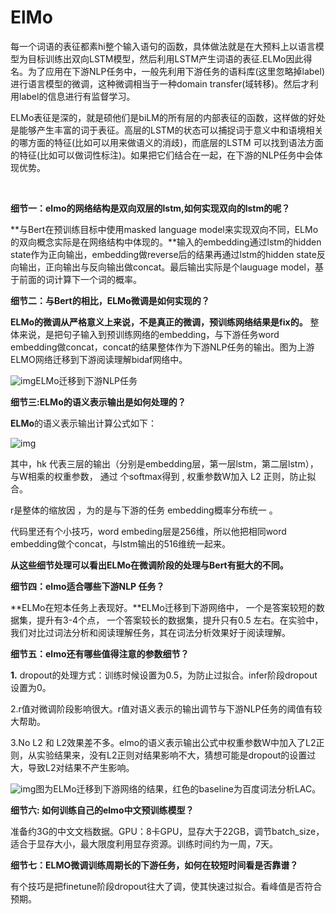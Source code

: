 # ElMo

每一个词语的表征都素hi整个输入语句的函数，具体做法就是在大预料上以语言模型为目标训练出双向LSTM模型，然后利用LSTM产生词语的表征.ELMo因此得名。为了应用在下游NLP任务中，一般先利用下游任务的语料库(这里忽略掉label)进行语言模型的微调，这种微调相当于一种domain transfer(域转移)。然后才利用label的信息进行有监督学习。

ELMo表征是深的，就是硕他们是biLM的所有层的内部表征的函数，这样做的好处是能够产生丰富的词于表征。高层的LSTM的状态可以捕捉词于意义中和语境相关的哪方面的特征(比如可以用来做语义的消歧)，而底层的LSTM 可以找到语法方面的特征(比如可以做词性标注)。如果把它们结合在一起，在下游的NLP任务中会体现优势。





​                 

**细节一：elmo的网络结构是双向双层的lstm,如何实现双向的lstm的呢？**

**与Bert在预训练目标中使用masked language model来实现双向不同，ELMo的双向概念实际是在网络结构中体现的。**输入的embedding通过lstm的hidden state作为正向输出，embedding做reverse后的结果再通过lstm的hidden state反向输出，正向输出与反向输出做concat。最后输出实际是个lauguage model，基于前面的词计算下一个词的概率。

**细节二：与Bert的相比，ELMo微调是如何实现的？**

**ELMo的微调从严格意义上来说，不是真正的微调，预训练网络结果是fix的。** 整体来说，是把句子输入到预训练网络的embedding，与下游任务word embedding做concat，concat的结果整体作为下游NLP任务的输出。图为上游ELMO网络迁移到下游阅读理解bidaf网络中。

![img](https://pic3.zhimg.com/80/v2-b98c4b157e1f8829da7203da227320ba_1440w.jpg)ELMo迁移到下游NLP任务

**细节三:ELMo的语义表示输出是如何处理的？**

**ELMo**的语义表示输出计算公式如下：

![img](https://pic3.zhimg.com/80/v2-273444a6fbc4c5d7286153197bc0e33e_1440w.jpg)



其中，hk 代表三层的输出（分别是embedding层，第一层lstm，第二层lstm），与W相乘的权重参数， 通过 个softmax得到 , 权重参数W加入 L2 正则，防止拟合。

r是整体的缩放因 ，为的是与下游的任务 embedding概率分布统一 。

代码里还有个小技巧，word embeding层是256维，所以他把相同word embedding做个concat，与lstm输出的516维统一起来。

**从这些细节处理可以看出ELMo在微调阶段的处理与Bert有挺大的不同。**

**细节四：elmo适合哪些下游NLP 任务？**

**ELMo在短本任务上表现好。**ELMo迁移到下游网络中， 一个是答案较短的数据集，提升有3-4个点， 一个答案较长的数据集，提升只有0.5 左右。在实验中，我们对比过词法分析和阅读理解任务，其在词法分析效果好于阅读理解。

**细节五：elmo还有哪些值得注意的参数细节？**

**1.** dropout的处理方式：训练时候设置为0.5，为防止过拟合。infer阶段dropout设置为0。

2.r值对微调阶段影响很大。r值对语义表示的输出调节与下游NLP任务的阈值有较大帮助。

3.No L2 和 L2效果差不多。elmo的语义表示输出公式中权重参数W中加入了L2正则，从实验结果来，没有L2正则对结果影响不大，猜想可能是dropout的设置过大，导致L2对结果不产生影响。

![img](https://pic2.zhimg.com/80/v2-f5877764d401a70afbe596b6b89f7995_1440w.jpg)图为ELMo迁移到下游网络的结果，红色的baseline为百度词法分析LAC。

**细节六: 如何训练自己的elmo中文预训练模型？**

准备约3G的中文文档数据。GPU：8卡GPU，显存大于22GB，调节batch_size，适合于显存大小，最大限度利用显存资源。训练时间约为一周，7天。

**细节七：ELMO微调训练周期长的下游任务，如何在较短时间看是否靠谱？**

有个技巧是把finetune阶段dropout往大了调，使其快速过拟合。看峰值是否符合预期。